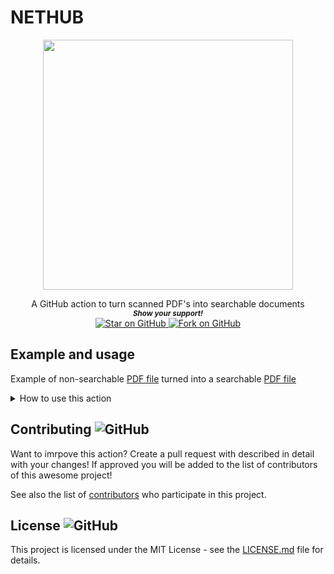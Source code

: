 # NETHUB

<p align="center">
  <img height="400" src="https://capsule-render.vercel.app/api?type=waving&color=03a9f4&height=300&section=header&text=NetHub%20Project&fontSize=60&fontColor=ffffff&animation=fadeIn&fontAlignY=38&desc=Created%20by%20@BotzC%20&descAlignY=51&descAlign=50" />
</p>
<div align="center">
A GitHub action to turn scanned PDF's into searchable documents
  
  
   <br>
  <small> <b><i>Show your support!</i> </b></small>
  <br>
   <a href="https://github.com/MarketingPipeline/OCR-PDF-Action">
    <img title="Star on GitHub" src="https://img.shields.io/github/stars/MarketingPipeline/nethub.svg?style=social&label=Star">
  </a>
  <a href="https://github.com/MarketingPipeline/OCR-PDF-Action/fork">
    <img title="Fork on GitHub" src="https://img.shields.io/github/forks/MarketingPipeline/OCR-PDF-Action.svg?style=social&label=Fork">
  </a>
   </p>  
 </div>



	

## Example and usage

Example of non-searchable [PDF file](.github/example_pdfs/Non-text-searchable.pdf) turned into a searchable [PDF file](.github/example_pdfs/output_searchable.pdf)


<details>
<summary>How to use this action</summary>
<br><br>     


<details>
<summary>Workflow Example(s) / Usage </summary>

<br><br>

<details>
<summary> View Example <b>Workflow Usage</b></summary> 
<br><br>

    - uses: actions/checkout@v2
    - uses: MarketingPipeline/OCR-PDF-Action@main
      with:
        # Define the input & output PDF file paths.
        input_file: .github/example_pdfs/Non-text-searchable.pdf
        output_file: .github/example_pdfs/output_searchable.pdf
        
    - name: Commit and Push PDF File
      run: |
         git config --global user.name "github-actions[bot]"
         git config --global user.email "41898282+github-actions[bot]@users.noreply.github.com"
         git add -A
         git commit -m "Added OCR PDF"
         git push
         
</details>

<br>

Example [workflow file](.github/workflows/example_workflow.yaml)         

</details>

<br>

### Workflow Options:


<table>
            <tr>
              <th>Inputs</th>
              <th>Meaning</th>
              <th>Default</th>
	      <th>Required</th>	    	    
            </tr>
            <tr>
              <td>input_file</td>
              <td>The file path to the input PDF</td>
              <td><code>undefined</code></td>
	      <td>Yes</td>	    
            </tr>         
	 <tr>
              <td>output_file</td>
              <td>The path to put the output PDF file</td>
              <td><code>undefined</code></td>
	      <td>Yes</td>	    
            </tr>         
	</table>         
	
<b><i>Note:</b></i> The output folder MUST exist.
	


<br><br>

</details>


</details>


## Contributing ![GitHub](https://img.shields.io/github/contributors/MarketingPipeline/OCR-PDF-Action)

Want to imrpove this action? Create a pull request with described in detail with your changes! If approved you will be added to the list of contributors of this awesome project!

See also the list of
[contributors](https://github.com/MarketingPipeline/OCR-PDF-Action/graphs/contributors) who
participate in this project.

## License ![GitHub](https://img.shields.io/github/license/MarketingPipeline/OCR-PDF-Action)

This project is licensed under the MIT License - see the
[LICENSE.md](https://github.com/MarketingPipeline/OCR-PDF-Action/blob/main/LICENSE) file for
details.
